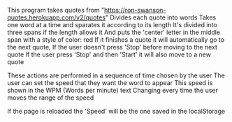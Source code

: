 This program takes quotes from "https://ron-swanson-quotes.herokuapp.com/v2/quotes"
Divides each quote into words
Takes one word at a time and sparates it according to its length
It's divided into three spans if the length allows it
And puts the 'center' letter in the middle span with a style of color: red
If it finishes a quote it will automatically go to the next quote,
If the user doesn't press 'Stop' before moving to the next quote
If the user press 'Stop' and then 'Start' it will also move to a new quote 


These actions are performed in a sequence of time chosen by the user
The user can set the speed that they want the word to appear
This speed is shown in the WPM (Words per minute) text
Changing every time the user moves the range of the speed


If the page is reloaded the 'Speed' will be the one saved in the localStorage  

    